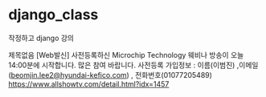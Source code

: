# django_class
작정하고 django 강의

제목없음
[Web발신]
사전등록하신 Microchip Technology 웨비나 방송이 오늘 14:00분에 시작합니다. 많은 참여 바랍니다.
사전등록 가입정보 : 이름(이범진) ,이메일(beomjin.lee2@hyundai-kefico.com) , 전화번호(01077205489)
https://www.allshowtv.com/detail.html?idx=1457